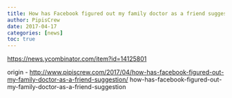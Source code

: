 ```yaml
---
title: How has Facebook figured out my family doctor as a friend suggestion ?
author: PipisCrew
date: 2017-04-17
categories: [news]
toc: true
---
```


https://news.ycombinator.com/item?id=14125801

origin - http://www.pipiscrew.com/2017/04/how-has-facebook-figured-out-my-family-doctor-as-a-friend-suggestion/ how-has-facebook-figured-out-my-family-doctor-as-a-friend-suggestion